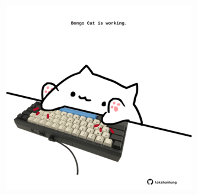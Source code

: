 <!-- built at 10/01/2024, 01:25:14 UTC -->
<p align="center">
  <img width="500" height="500" src="./ReadmeImage.svg">
</p>
